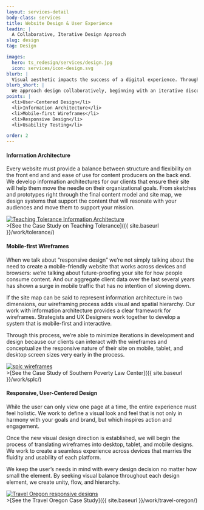 ```yaml
---
layout: services-detail
body-class: services
title: Website Design & User Experience
leadin: |
  A Collaborative, Iterative Design Approach
slug: design
tag: Design

images:
  hero: ts_redesign/services/design.jpg
  icon: services/icon-design.svg
blurb: |
  Visual aesthetic impacts the success of a digital experience. Through clean design, pleasing typography, and bold imagery, we bring your content to life and make it accessible to all audiences that come into contact with your mission.
blurb_short: |
  We approach design collaboratively, beginning with an iterative discovery process centered on adaptive, mobile-first content.
points: |
  <li>User-Centered Design</li>
  <li>Information Architecture</li>
  <li>Mobile-first Wireframes</li>
  <li>Responsive Design</li>
  <li>Usability Testing</li>

order: 2
---
```


#### Information Architecture

Every website must provide a balance between structure and flexibility on the front end and and ease of use for content producers on the back end. We develop information architectures for our clients that ensure their site will help them move the needle on their organizational goals. From sketches and prototypes right through the final content model and site map, we design systems that support the content that will resonate with your audiences and move them to support your mission.

<div class="inline"><a class="case-study-wrapper-link" href="{{ site.baseurl }}/work/tolerance/"><img src="{{ site.baseurl }}/assets/images/services/tolerance-sitemap.png" alt="Teaching Tolerance Information Architecture" /></a></div>
>[See the Case Study on Teaching Tolerance]({{ site.baseurl }}/work/tolerance/)

#### Mobile-first Wireframes

When we talk about “responsive design” we’re not simply talking about the need to create a mobile-friendly website that works across devices and browsers: we’re talking about future-proofing your site for how people consume content. And our aggregate client data over the last several years has shown a surge in mobile traffic that has no intention of slowing down.

If the site map can be said to represent information architecture in two dimensions, our wireframing process adds visual and spatial hierarchy. Our work with information architecture provides a clear framework for wireframes. Strategists and UX Designers work together to develop a system that is mobile-first and interactive.

Through this process, we’re able to minimize iterations in development and design because our clients can interact with the wireframes and conceptualize the responsive nature of their site on mobile, tablet, and desktop screen sizes very early in the process.

<div class="inline"><a class="case-study-wrapper-link" href="{{ site.baseurl }}/work/splc/"><img src="{{ site.baseurl }}/assets/images/services/splc-wireframes.jpg" alt="splc wireframes" /></a></div>
>[See the Case Study of Southern Poverty Law Center]({{ site.baseurl }}/work/splc/)

#### Responsive, User-Centered Design

While the user can only view one page at a time, the entire experience must feel holistic. We work to define a visual look and feel that is not only in harmony with your goals and brand, but which inspires action and engagement.

Once the new visual design direction is established, we will begin the process of translating wireframes into desktop, tablet, and mobile designs. We work to create a seamless experience across devices that marries the fluidity and usability of each platform.

We keep the user’s needs in mind with every design decision no matter how small the element. By seeking visual balance throughout each design element, we create unity, flow, and hierarchy.

<div class="inline"><a class="case-study-wrapper-link" href="{{ site.baseurl }}/work/travel-oregon/"><img src="{{ site.baseurl }}/assets/images/services/travel-oregon-responsive.jpg" alt="Travel Oregon responsive designs" /></a></div>
>[See the Travel Oregon Case Study]({{ site.baseurl }}/work/travel-oregon/)
